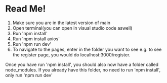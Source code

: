 # Read Me!

1. Make sure you are in the latest version of main
2. Open terminal(you can open in visual studio code aswell)
3. Run 'npm install'
4. Run 'npm install axios'
5. Run 'npm run dev'
6. To navigate to the pages, enter in the folder you want to see e.g. to see the register page, you would do localhost:3000/register.

Once you have run 'npm install', you should also now have a folder called node_modules. If you already have this folder, no need to run 'npm install', only run 'npm run dev'